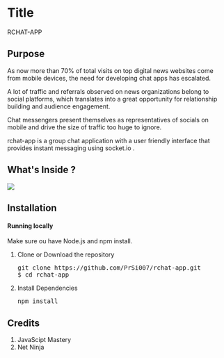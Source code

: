# Title 

RCHAT-APP

## Purpose

As now more than 70% of total visits on top digital news websites come from mobile devices, the need for developing chat apps has escalated. <br/>

A lot of traffic and referrals observed on news organizations belong to social platforms, which translates into a great opportunity for relationship building and audience engagement.<br/>

Chat messengers present themselves as representatives of socials on mobile and drive the size of traffic too huge to ignore.<br/>

rchat-app is a group chat application with a user friendly interface that provides instant messaging using socket.io .<br/>

## What's Inside ?

<img src="./view.png" /> 

## Installation

#### Running locally
Make sure ou have Node.js and npm install.
  
  1. Clone or Download the repository
     <pre>git clone https://github.com/PrSi007/rchat-app.git
     $ cd rchat-app</pre>
  
  2. Install Dependencies
      <pre>npm install</pre>
      
## Credits

 1. JavaScipt Mastery 
 2. Net Ninja


      
    




